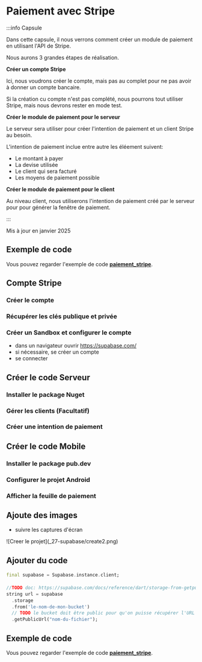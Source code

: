 # Paiement avec Stripe


<Row>

<Column>

:::info Capsule

Dans cette capsule, il nous verrons comment créer un module de paiement en utilisant l'API de Stripe.

Nous aurons 3 grandes étapes de réalisation.

**Créer un compte Stripe**

Ici, nous voudrons créer le compte, mais pas au complet pour ne pas avoir à donner un compte bancaire.

Si la création cu compte n'est pas complété, nous pourrons tout utiliser Stripe, mais nous devrons rester en mode test.

**Créer le module de paiement pour le serveur**

Le serveur sera utiliser pour créer l'intention de paiement et un client Stripe au besoin.

L'intention de paiement inclue entre autre les éléement suivent:
- Le montant à payer
- La devise utilisée
- Le client qui sera facturé
- Les moyens de paiement possible

**Créer le module de paiement pour le client**

Au niveau client, nous utiliserons l'intention de paiement créé par le serveur pour pour générer la fenêtre de paiement.

:::

</Column>

</Row>

Mis à jour en janvier 2025

## Exemple de code

Vous pouvez regarder l'exemple de code **[paiement_stripe](https://github.com/departement-info-cem/projet-prog/tree/main/code/paiement)**.

## Compte Stripe

### Créer le compte

### Récupérer les clés publique et privée

### Créer un Sandbox et configurer le compte

- dans un navigateur ouvrir https://supabase.com/
- si nécessaire, se créer un compte
- se connecter

## Créer le code Serveur

### Installer le package Nuget

### Gérer les clients (Facultatif)

### Créer une intention de paiement


## Créer le code Mobile

### Installer le package pub.dev

### Configurer le projet Android

### Afficher la feuille de paiement

## Ajoute des images

- suivre les captures d'écran

<Row>
  <Column size="8">
    ![Creer le projet](_27-supabase/create2.png)
  </Column>
</Row>

## Ajouter du code

```dart
final supabase = Supabase.instance.client;

//TODO doc: https://supabase.com/docs/reference/dart/storage-from-getpublicurl
string url = supabase
  .storage
  .from('le-nom-de-mon-bucket')
  // TODO le bucket doit être public pour qu'on puisse récupérer l'URL public
  .getPublicUrl("nom-du-fichier");
```

## Exemple de code

Vous pouvez regarder l'exemple de code **[paiement_stripe](https://github.com/departement-info-cem/projet-prog/tree/main/code/paiement)**.